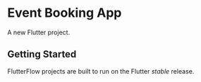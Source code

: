 # Event Booking App

A new Flutter project.

## Getting Started

FlutterFlow projects are built to run on the Flutter _stable_ release.
